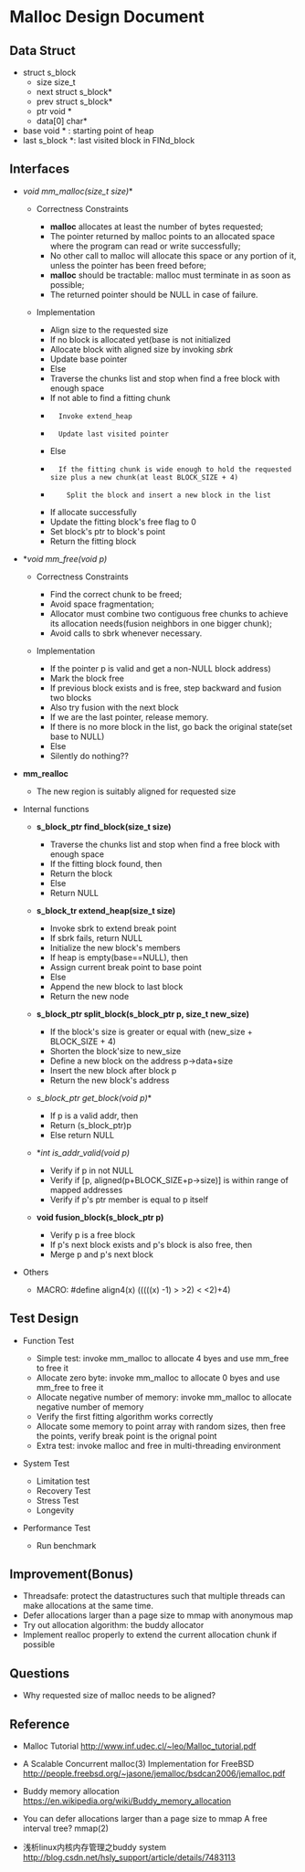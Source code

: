 # Malloc Design Document

## Data Struct
   * struct s_block
      - size    size_t
      - next    struct s_block*
      - prev    struct s_block*
      - ptr     void *
      - data[0] char* 
   * base void *   : starting point of heap
   * last s_block *: last visited block in FINd_block

## Interfaces
   * **void* mm_malloc(size_t size)**
       
      - Correctness Constraints
         - **malloc** allocates at least the number of bytes requested;
         - The pointer returned by malloc points to an allocated space where the program can read or write successfully;
         - No other call to malloc will allocate this space or any portion of it, unless the pointer has been freed before;
         - **malloc** should be tractable: malloc must terminate in as soon as possible;
         - The returned pointer should be NULL in case of failure.

      - Implementation
         - Align size to the requested size
         - If no block is allocated yet(base is not initialized
         -    Allocate block with aligned size by invoking *sbrk*
         -    Update base pointer
         - Else
         -    Traverse the chunks list and stop when find a free block with enough space
         -    If not able to find a fitting chunk
         -       Invoke extend_heap
         -       Update last visited pointer
         -    Else
         -       If the fitting chunk is wide enough to hold the requested size plus a new chunk(at least BLOCK_SIZE + 4)
         -         Split the block and insert a new block in the list
         - If allocate successfully 
         -    Update the fitting block's free flag to 0
         -    Set block's ptr to block's point 
         - Return the fitting block  

   * **void mm_free(void *p)**

      - Correctness Constraints
         - Find the correct chunk to be freed;
         - Avoid space fragmentation;
         - Allocator must combine two contiguous free chunks to achieve its allocation needs(fusion neighbors in one bigger chunk);
         - Avoid calls to sbrk whenever necessary.

      - Implementation
         - If the pointer p is valid and get a non-NULL block address)
         -   Mark the block free
         -   If previous block exists and is free, step backward and fusion two blocks
         -   Also try fusion with the next block
         -   If we are the last pointer, release memory.
         -   If there is no more block in the list, go back the original state(set base to NULL)
         - Else
         -   Silently do nothing??

   * **mm_realloc**
      - The new region is suitably aligned for requested size

   * Internal functions
          
      - **s_block_ptr find_block(size_t size)**
         - Traverse the chunks list and stop when find a free block with enough space
         - If the fitting block found, then
         -   Return the block
         - Else
         -   Return NULL
          
      - **s_block_tr extend_heap(size_t size)**
         - Invoke sbrk to extend break point
         - If sbrk fails, return NULL
         - Initialize the new block's members
         - If heap is empty(base==NULL), then
         -   Assign current break point to base point
         - Else  
         -   Append the new block to last block
         - Return the new node
          
      - **s_block_ptr split_block(s_block_ptr p, size_t new_size)**
         - If the block's size is greater or equal with (new_size + BLOCK_SIZE + 4)
         -    Shorten the block'size to new_size
         -    Define a new block on the address p->data+size
         -    Insert the new block after block p
         - Return the new block's address
              
      - **s_block_ptr get_block(void* p)**
         - If p is a valid addr, then
         -   Return  (s_block_ptr)p
         - Else return NULL
            
      - **int is_addr_valid(void *p)**
         - Verify if p in not NULL
         - Verify if [p, aligned(p+BLOCK_SIZE+p->size)] is within range of mapped addresses
         - Verify if p's ptr member is equal to p itself
            
      - **void fusion_block(s_block_ptr p)**
         - Verify p is a free block
         - If p's next block exists and p's block is also free, then
         -   Merge p and p's next block
         
   * Others
      - MACRO: #define align4(x) (((((x) -1) > >2) < <2)+4)
       
## Test Design 
   * Function Test
      - Simple test: invoke mm_malloc to allocate 4 byes and use mm_free to free it
      - Allocate zero byte: invoke mm_malloc to allocate 0 byes and use mm_free to free it
      - Allocate negative number of memory: invoke mm_malloc to allocate negative number of memory  
      - Verify the first fitting algorithm works correctly
      - Allocate some memory to point array with random sizes, then free the points, verify break point is the orignal point
      - Extra test: invoke malloc and free in multi-threading environment
      
   * System Test    
      - Limitation test
      - Recovery Test
      - Stress Test
      - Longevity
   * Performance Test    
      - Run benchmark

## Improvement(Bonus)
   * Threadsafe: protect the datastructures such that multiple threads can make allocations at the same time.  
   * Defer allocations larger than a page size to mmap with anonymous map 
   * Try out allocation algorithm: the buddy allocator
   * Implement realloc properly to extend the current allocation chunk if possible
     
## Questions
   * Why requested size of malloc needs to be aligned?  
      
## Reference
   * Malloc Tutorial 
     http://www.inf.udec.cl/~leo/Malloc_tutorial.pdf

   * A Scalable Concurrent malloc(3) Implementation for FreeBSD
     http://people.freebsd.org/~jasone/jemalloc/bsdcan2006/jemalloc.pdf

   * Buddy memory allocation
     https://en.wikipedia.org/wiki/Buddy_memory_allocation

   * You can defer allocations larger than a page size to mmap
      A free interval  tree?
      mmap(2)

   * 浅析linux内核内存管理之buddy system
      http://blog.csdn.net/hsly_support/article/details/7483113

    

